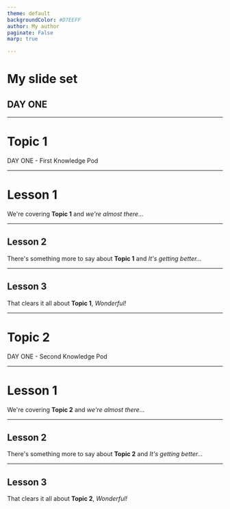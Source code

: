 ```yaml
---
theme: default
backgroundColor: #D7EEFF
author: My author
paginate: False
marp: true

---
```


<!-- _backgroundColor: #FFCCE1 -->
<!-- header: '' -->
<!-- footer: '**My author** | _© 2023 My copyright_' -->

# My slide set

## DAY ONE


---

<!-- _backgroundColor: #FAFFC7 -->
<!-- header: 'A custom header for this specific chapter ONE' -->

# Topic 1

DAY ONE - First Knowledge Pod


---

<!-- header: 'My slide set | My author' -->
<!-- footer: 'DAY ONE - First Knowledge Pod | Topic 1' -->

# Lesson 1

We're covering **Topic 1** and _we're almost there..._

---

## Lesson 2

There's something more to say about **Topic 1** and _It's getting better..._

---

## Lesson 3

That clears it all about **Topic 1**, _Wonderful\!_

---

<!-- _backgroundColor: #FAFFC7 -->
<!-- footer: 'A custom footer for this specific chapter TWO' -->

# Topic 2

DAY ONE - Second Knowledge Pod


---

<!-- header: 'My slide set | My author' -->
<!-- footer: 'DAY ONE - Second Knowledge Pod | Topic 2' -->

# Lesson 1

We're covering **Topic 2** and _we're almost there..._

---

## Lesson 2

There's something more to say about **Topic 2** and _It's getting better..._

---

## Lesson 3

That clears it all about **Topic 2**, _Wonderful\!_
